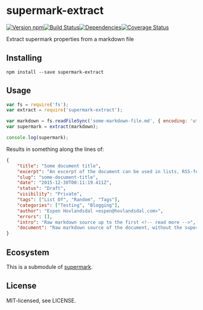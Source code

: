 # supermark-extract

[![Version npm](http://img.shields.io/npm/v/supermark-extract.svg?style=flat-square)](http://browsenpm.org/package/supermark-extract)[![Build Status](http://img.shields.io/travis/rexxars/supermark-extract/master.svg?style=flat-square)](https://travis-ci.org/rexxars/supermark-extract)[![Dependencies](https://img.shields.io/david/rexxars/supermark-extract.svg?style=flat-square)](https://david-dm.org/rexxars/supermark-extract)[![Coverage Status](http://img.shields.io/coveralls/rexxars/supermark-extract/master.svg?style=flat-square)](https://coveralls.io/r/rexxars/supermark-extract?branch=master)

Extract supermark properties from a markdown file

## Installing

```
npm install --save supermark-extract
```

## Usage

```js
var fs = require('fs');
var extract = require('supermark-extract');

var markdown = fs.readFileSync('some-markdown-file.md', { encoding: 'utf8' });
var supermark = extract(markdown);

console.log(supermark);
```

Results in something along the lines of:

```json
{
    "title": "Some document title",
    "excerpt": "An excerpt of the document can be used in lists, RSS-feeds etc",
    "slug": "some-document-title",
    "date": "2015-12-30T00:11:19.411Z",
    "status": "Draft",
    "visibility": "Private",
    "tags": ["List Of", "Random", "Tags"],
    "categories": ["Testing", "Blogging"],
    "author": "Espen Hovlandsdal <espen@hovlandsdal.com>",
    "errors": [],
    "intro": "Raw markdown source up to the first <!-- read more -->",
    "document": "Raw markdown source of the document, without the supermark header."
}
```

## Ecosystem

This is a submodule of [supermark](https://github.com/rexxars/supermark).

## License

MIT-licensed, see LICENSE.
